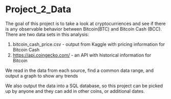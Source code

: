 # Project_2_Data

The goal of this project is to take a look at cryptocurriences and see if there is any observable behavior between 
Bitcoin(BTC) and Bitcoin Cash (BCC).  There are two data sets in this analysis:
1. bitcoin_cash_price.csv - output from Kaggle with pricing information for Bitcoin Cash
2. https://api.coingecko.com/ - an API with historical information for Bitcoin

We read in the data from each source, find a common data range, and output a graph to show any trends

We also output the data into a SQL database, so this project can be picked up by anyone and they can add in other coins, 
or additional dates.
